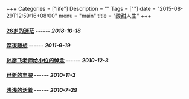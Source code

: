 +++
Categories = ["life"]
Description = ""
Tags = [""]
date = "2015-08-29T12:59:16+08:00"
menu = "main"
title = "酸甜人生"
+++

#### **[26岁的迷茫](/post/life/26岁的迷茫)** ------  *2018-10-18*
#### **[深夜随想](/post/life/深夜随想)** ------ *2011-9-19*
#### **[孙彦飞老师给小位的悼念](/post/life/孙彦飞老师给小位的悼念)** ------ *2010-12-3*
#### **[已逝的丰腴](/post/life/已逝的丰腴)** ------  *2010-11-3*
#### **[浅浅的活着](/post/life/浅浅的活着)** ------  *2010-7-29*
